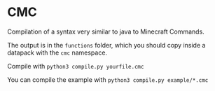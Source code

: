# CMC
Compilation of a syntax very similar to java to Minecraft Commands.

The output is in the `functions` folder, which you should copy inside a datapack with the `cmc` namespace.

Compile with `python3 compile.py yourfile.cmc`

You can compile the example with `python3 compile.py example/*.cmc`
